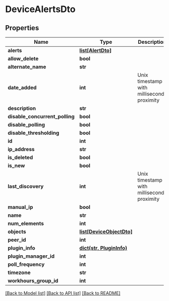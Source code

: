 # DeviceAlertsDto

## Properties
Name | Type | Description | Notes
------------ | ------------- | ------------- | -------------
**alerts** | [**list[AlertDto]**](AlertDto.md) |  | [optional] 
**allow_delete** | **bool** |  | [optional] 
**alternate_name** | **str** |  | [optional] 
**date_added** | **int** | Unix timestamp with milliseconds proximity | [optional] 
**description** | **str** |  | [optional] 
**disable_concurrent_polling** | **bool** |  | [optional] 
**disable_polling** | **bool** |  | [optional] 
**disable_thresholding** | **bool** |  | [optional] 
**id** | **int** |  | [optional] 
**ip_address** | **str** |  | [optional] 
**is_deleted** | **bool** |  | [optional] 
**is_new** | **bool** |  | [optional] 
**last_discovery** | **int** | Unix timestamp with milliseconds proximity | [optional] 
**manual_ip** | **bool** |  | [optional] 
**name** | **str** |  | [optional] 
**num_elements** | **int** |  | [optional] 
**objects** | [**list[DeviceObjectDto]**](DeviceObjectDto.md) |  | [optional] 
**peer_id** | **int** |  | [optional] 
**plugin_info** | [**dict(str, PluginInfo)**](PluginInfo.md) |  | [optional] 
**plugin_manager_id** | **int** |  | [optional] 
**poll_frequency** | **int** |  | [optional] 
**timezone** | **str** |  | [optional] 
**workhours_group_id** | **int** |  | [optional] 

[[Back to Model list]](../README.md#documentation-for-models) [[Back to API list]](../README.md#documentation-for-api-endpoints) [[Back to README]](../README.md)


